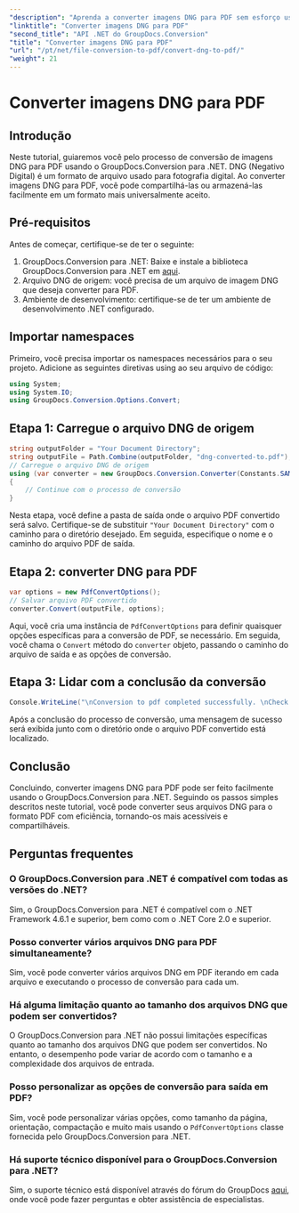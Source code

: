 ```yaml
---
"description": "Aprenda a converter imagens DNG para PDF sem esforço usando o GroupDocs.Conversion para .NET. Siga nosso guia passo a passo para uma conversão perfeita."
"linktitle": "Converter imagens DNG para PDF"
"second_title": "API .NET do GroupDocs.Conversion"
"title": "Converter imagens DNG para PDF"
"url": "/pt/net/file-conversion-to-pdf/convert-dng-to-pdf/"
"weight": 21
---
```


# Converter imagens DNG para PDF

## Introdução
Neste tutorial, guiaremos você pelo processo de conversão de imagens DNG para PDF usando o GroupDocs.Conversion para .NET. DNG (Negativo Digital) é um formato de arquivo usado para fotografia digital. Ao converter imagens DNG para PDF, você pode compartilhá-las ou armazená-las facilmente em um formato mais universalmente aceito.
## Pré-requisitos
Antes de começar, certifique-se de ter o seguinte:
1. GroupDocs.Conversion para .NET: Baixe e instale a biblioteca GroupDocs.Conversion para .NET em [aqui](https://releases.groupdocs.com/conversion/net/).
2. Arquivo DNG de origem: você precisa de um arquivo de imagem DNG que deseja converter para PDF.
3. Ambiente de desenvolvimento: certifique-se de ter um ambiente de desenvolvimento .NET configurado.

## Importar namespaces
Primeiro, você precisa importar os namespaces necessários para o seu projeto. Adicione as seguintes diretivas using ao seu arquivo de código:
```csharp
using System;
using System.IO;
using GroupDocs.Conversion.Options.Convert;
```
## Etapa 1: Carregue o arquivo DNG de origem
```csharp
string outputFolder = "Your Document Directory";
string outputFile = Path.Combine(outputFolder, "dng-converted-to.pdf");
// Carregue o arquivo DNG de origem
using (var converter = new GroupDocs.Conversion.Converter(Constants.SAMPLE_DNG))
{
    // Continue com o processo de conversão
}
```
Nesta etapa, você define a pasta de saída onde o arquivo PDF convertido será salvo. Certifique-se de substituir `"Your Document Directory"` com o caminho para o diretório desejado. Em seguida, especifique o nome e o caminho do arquivo PDF de saída.
## Etapa 2: converter DNG para PDF
```csharp
var options = new PdfConvertOptions();
// Salvar arquivo PDF convertido
converter.Convert(outputFile, options);
```
Aqui, você cria uma instância de `PdfConvertOptions` para definir quaisquer opções específicas para a conversão de PDF, se necessário. Em seguida, você chama o `Convert` método do `converter` objeto, passando o caminho do arquivo de saída e as opções de conversão.
## Etapa 3: Lidar com a conclusão da conversão
```csharp
Console.WriteLine("\nConversion to pdf completed successfully. \nCheck output in {0}", outputFolder);
```
Após a conclusão do processo de conversão, uma mensagem de sucesso será exibida junto com o diretório onde o arquivo PDF convertido está localizado.

## Conclusão
Concluindo, converter imagens DNG para PDF pode ser feito facilmente usando o GroupDocs.Conversion para .NET. Seguindo os passos simples descritos neste tutorial, você pode converter seus arquivos DNG para o formato PDF com eficiência, tornando-os mais acessíveis e compartilháveis.
## Perguntas frequentes
### O GroupDocs.Conversion para .NET é compatível com todas as versões do .NET?
Sim, o GroupDocs.Conversion para .NET é compatível com o .NET Framework 4.6.1 e superior, bem como com o .NET Core 2.0 e superior.
### Posso converter vários arquivos DNG para PDF simultaneamente?
Sim, você pode converter vários arquivos DNG em PDF iterando em cada arquivo e executando o processo de conversão para cada um.
### Há alguma limitação quanto ao tamanho dos arquivos DNG que podem ser convertidos?
O GroupDocs.Conversion para .NET não possui limitações específicas quanto ao tamanho dos arquivos DNG que podem ser convertidos. No entanto, o desempenho pode variar de acordo com o tamanho e a complexidade dos arquivos de entrada.
### Posso personalizar as opções de conversão para saída em PDF?
Sim, você pode personalizar várias opções, como tamanho da página, orientação, compactação e muito mais usando o `PdfConvertOptions` classe fornecida pelo GroupDocs.Conversion para .NET.
### Há suporte técnico disponível para o GroupDocs.Conversion para .NET?
Sim, o suporte técnico está disponível através do fórum do GroupDocs [aqui](https://forum.groupdocs.com/c/conversion/11), onde você pode fazer perguntas e obter assistência de especialistas.